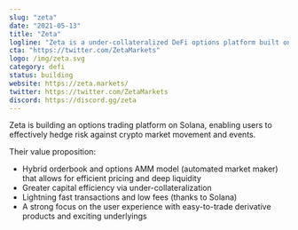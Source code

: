 ```yaml
---
slug: "zeta"
date: "2021-05-13"
title: "Zeta"
logline: "Zeta is a under-collateralized DeFi options platform built on Solana."
cta: "https://twitter.com/ZetaMarkets"
logo: /img/zeta.svg
category: defi
status: building
website: https://zeta.markets/
twitter: https://twitter.com/ZetaMarkets
discord: https://discord.gg/zeta
---
```


Zeta is building an options trading platform on Solana, enabling users to effectively hedge risk against crypto market movement and events.

Their value proposition:

- Hybrid orderbook and options AMM model (automated market maker) that allows for efficient pricing and deep liquidity
- Greater capital efficiency via under-collateralization
- Lightning fast transactions and low fees (thanks to Solana)
- A strong focus on the user experience with easy-to-trade derivative products and exciting underlyings
